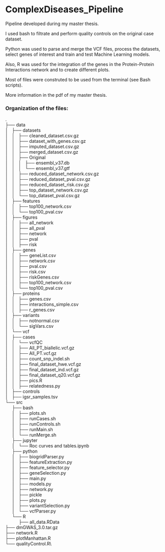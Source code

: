 # ComplexDiseases_Pipeline

Pipeline developed during my master thesis.

I used bash to filtrate and perform quality controls on the original case dataset.

Python was used to parse and merge the VCF files, process the datasets, select genes of interest and train and test Machine Learning models.

Also, R was used for the integration of the genes in the Protein-Protein Interactions network and to create different plots.

Most of files were construted to be used from the terminal (see Bash scripts).

More information in the pdf of my master thesis.

### Organization of the files:

.\
├── data\
│   ├── datasets\
│   │   ├── cleaned_dataset.csv.gz\
│   │   ├── dataset_with_genes.csv.gz\
│   │   ├── imputed_dataset.csv.gz\
│   │   ├── merged_dataset.csv.gz\
│   │   ├── Original\
│   │   │   ├── ensembl_v37.db\
│   │   │   └── ensembl_v37.gtf\
│   │   ├── reduced_dataset_network.csv.gz\
│   │   ├── reduced_dataset_pval.csv.gz\
│   │   ├── reduced_dataset_risk.csv.gz\
│   │   ├── top_dataset_network.csv.gz\
│   │   └── top_dataset_pval.csv.gz\
│   ├── features\
│   │   ├── top100_network.csv\
│   │   └── top100_pval.csv\
│   ├── figures\
│   │   ├── all_network\
│   │   ├── all_pval\
│   │   ├── network\
│   │   ├── pval\
│   │   ├── risk\
│   ├── genes\
│   │   ├── geneList.csv\
│   │   ├── network.csv\
│   │   ├── pval.csv\
│   │   ├── risk.csv\
│   │   ├── riskGenes.csv\
│   │   ├── top100_network.csv\
│   │   └── top100_pval.csv\
│   ├── proteins\
│   │   ├── genes.csv\
│   │   ├── interactions_simple.csv\
│   │   ├── r_genes.csv\
│   ├── variants\
│   │   ├── notnormal.csv\
│   │   └── sigVars.csv\
│   └── vcf\
│       ├── cases\
│       │   └── vcfQC\
│       │       ├── All_PT_biallelic.vcf.gz\
│       │       ├── All_PT.vcf.gz\
│       │       ├── count_snp_indel.sh\
│       │       ├── final_dataset_hwe.vcf.gz\
│       │       ├── final_dataset_ind.vcf.gz\
│       │       ├── final_dataset_q20.vcf.gz\
│       │       ├── pics.R\
│       │       ├── relatedness.py\
│       ├── controls\
│       ├── igsr_samples.tsv\
└── src\
&emsp;&ensp;├── bash\
&emsp;&ensp;│   ├── plots.sh\
&emsp;&ensp;│   ├── runCases.sh\
&emsp;&ensp;│   ├── runControls.sh\
&emsp;&ensp;│   ├── runMain.sh\
&emsp;&ensp;│   └── runMerge.sh\
&emsp;&ensp;├── jupyter\
&emsp;&ensp;│   └── Roc curves and tables.ipynb\
&emsp;&ensp;├── python\
&emsp;&ensp;│   ├── biogridParser.py\
&emsp;&ensp;│   ├── featureExtraction.py\
&emsp;&ensp;│   ├── feature_selector.py\
&emsp;&ensp;│   ├── geneSelection.py\
&emsp;&ensp;│   ├── main.py\
&emsp;&ensp;│   ├── models.py\
&emsp;&ensp;│   ├── network.py\
&emsp;&ensp;│   ├── pickle\
&emsp;&ensp;│   ├── plots.py\
&emsp;&ensp;│   ├── variantSelection.py\
&emsp;&ensp;│   └── vcfParser.py\
&emsp;&ensp;└── R\
&emsp;&emsp;&emsp;├── all_data.RData\
├── dmGWAS_3.0.tar.gz\
├── network.R\
├── plotManhattan.R\
└── qualityControl.R\
